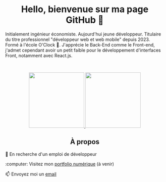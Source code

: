 <h1 align="center">Hello, bienvenue sur ma page GitHub 👋 </h1>

<p>Initialement ingénieur économiste. Aujourd'hui jeune développeur. Titulaire du titre professionnel "développeur web et web mobile" depuis 2023. Formé à l'école O'Clock 📔. J'apprécie le Back-End comme le Front-end, j'admet cependant avoir un petit faible pour le développement d'interfaces Front, notamment avec React.js. </p>

</br>

<p align="center">
      <a href="https://git.io/streak-stats">
        <img height=175 src="https://streak-stats.demolab.com?user=BastienMasselon&hide_border=true&locale=fr&date_format=j%20M%5B%20Y%5D&background=615C73&stroke=D2C9EC&ring=D2C9EC&fire=D2C9EC&currStreakNum=D2C9EC&sideNums=D2C9EC&currStreakLabel=D2C9EC&sideLabels=D2C9EC&dates=D2C9EC" />
      </a>
      <a vertical-align="middle" href="https://github.com/anuraghazra/github-readme-stats">
        <img height=175 src="https://github-readme-stats.vercel.app/api/top-langs/?username=BastienMasselon&layout=compact&locale=fr&bg_color=615C73&title_color=D2C9EC&text_color=D2C9EC&icon_color=D2C9EC&hide_border=true" />
      </a>
</p>

<h2 align="center">À propos</h2>

<p>💼 En recherche d'un emploi de développeur</p>
<p>:computer: Visitez mon <a href="#">portfolio numérique</a> (à venir)</p>
<p>📫 Envoyez moi un <a href="mailto:bastien.masselon@laposte.net">email</a></p>
<!--
**BastienMasselon/BastienMasselon** is a ✨ _special_ ✨ repository because its `README.md` (this file) appears on your GitHub profile.

Here are some ideas to get you started:

- 🔭 I’m currently working on ...
- 🌱 I’m currently learning ...
- 👯 I’m looking to collaborate on ...
- 🤔 I’m looking for help with ...
- 💬 Ask me about ...
- 📫 How to reach me: ...
- 😄 Pronouns: ...
- ⚡ Fun fact: ...
-->
